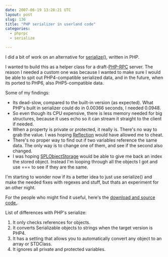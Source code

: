 ```yaml
---
date: 2007-06-19 13:28:21 UTC
layout: post
slug: 136
title: "PHP serializer in userland code"
categories:
  - phprpc
  - serialize

---
```

<p>
  I did a bit of work on an alternative for <a href="http://www.php.net/serialize">serialize()</a>, written in PHP.</p>

<p>I wanted to build this as a helper class for a draft-<a href="http://www.rooftopsolutions.nl/article/133">PHP-RPC</a> server. The reason I needed a custom one was because I wanted to make sure I would be able to spit out PHP4-compatible serialized data, and in the future, when its ported to PHP6, also PHP5-compatible data.</p>

<p>Some of my findings:</p>

<ul>
  <li>Its dead-slow, compared to the built-in version (as expected). What PHP's built in serializer could do in 0.00366 seconds, I needed 0.0948.</li>
  <li>So even though its CPU expensive, there is less memory needed for big structures, because it uses echo so it can stream it straight to the client if needed.</li>
  <li>When a property is private or protected, it really is. There's no way to grab the value. I was hoping <a href="http://php.net/oop5.reflection">Reflection</a> would have allowed me to cheat.</li>
  <li>There's no proper way to find out if two variables reference the same data. The only way is to change one of them, and see if the second also changed.</li>
  <li>I was hoping <a href="http://www.php.net/~helly/php/ext/spl/classSplObjectStorage.html">SPLObjectStorage</a> would be able to give me back an index the stored object. Instead I'm looping through all the objects I got and use === to see if they are the same.</li>
</ul>

<p>I'm starting to wonder now if its a better idea to just use serialize() and make the needed fixes with regexes and stuff, but thats an experiment for an other night.</p>

<p>For the people who might find it useful, here's the <a href="http://www.rooftopsolutions.nl/code?p=PHPRPC&a=s">download and source code.</a>.</p>

<p>List of differences with PHP's serialize:</p>

<ol>
  <li>It only checks references for objects.</li>
  <li>It converts Serializable objects to strings when the target version is PHP4.</li>
  <li>It has a setting that allows you to automatically convert any object to an array or STDClass.</li>
  <li>It ignores all private and protected variables.</li>
</ol>